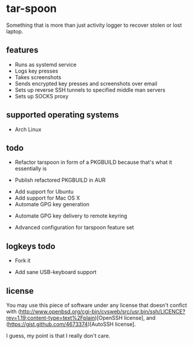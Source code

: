 tar-spoon
=========

Something that is more than just activity logger to recover stolen or lost laptop.

features
--------

 + Runs as systemd service
 + Logs key presses
 + Takes screenshots
 + Sends encrypted key presses and screenshots over email
 + Sets up reverse SSH tunnels to specified middle man servers
 + Sets up SOCKS proxy

supported operating systems
---------------------------

 + Arch Linux

todo
----

 + Refactor tarspoon in form of a PKGBUILD because that's what it essentially is
  - Publish refactored PKGBUILD in AUR
 + Add support for Ubuntu
 + Add support for Mac OS X
 + Automate GPG key generation
  - Automate GPG key delivery to remote keyring
 + Advanced configuration for tarspoon feature set

logkeys todo
------------

 + Fork it
  - Add sane USB-keyboard support

license
-------

You may use this piece of software under any license that doesn't confict with
(http://www.openbsd.org/cgi-bin/cvsweb/src/usr.bin/ssh/LICENCE?rev=1.19;content-type=text%2Fplain)[OpenSSH license],
and (https://gist.github.com/4673374)[AutoSSH license].

I guess, my point is that I really don't care.
